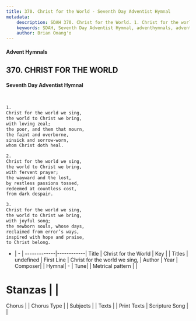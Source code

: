 ```yaml
---
title: 370. Christ for the World - Seventh Day Adventist Hymnal
metadata:
    description: SDAH 370. Christ for the World. 1. Christ for the world we sing, the world to Christ we bring, with loving zeal; the poor, and them that mourn, the faint and overborne, sinsick and sorrow-worn, whom Christ doth heal.
    keywords: SDAH, Seventh Day Adventist Hymnal, adventhymnals, advent hymnals, Christ for the World, Christ for the world we sing, 
    author: Brian Onang'o
---
```


#### Advent Hymnals
## 370. CHRIST FOR THE WORLD
#### Seventh Day Adventist Hymnal

```txt


1.
Christ for the world we sing,
the world to Christ we bring,
with loving zeal;
the poor, and them that mourn,
the faint and overborne,
sinsick and sorrow-worn,
whom Christ doth heal.

2.
Christ for the world we sing,
the world to Christ we bring,
with fervent prayer;
the wayward and the lost,
by restless passions tossed,
redeemed at countless cost,
from dark despair.

3.
Christ for the world we sing,
the world to Christ we bring,
with joyful song;
the newborn souls, whose days,
reclaimed from error’s ways,
inspired with hope and praise,
to Christ belong.


```

- |   -  |
-------------|------------|
Title | Christ for the World |
Key |  |
Titles | undefined |
First Line | Christ for the world we sing, |
Author | 
Year | 
Composer|  |
Hymnal|  - |
Tune|  |
Metrical pattern | |
# Stanzas |  |
Chorus |  |
Chorus Type |  |
Subjects |  |
Texts |  |
Print Texts | 
Scripture Song |  |
  
